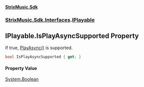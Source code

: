 #### [StrixMusic.Sdk](./index.md 'index')
### [StrixMusic.Sdk.Interfaces](./StrixMusic-Sdk-Interfaces.md 'StrixMusic.Sdk.Interfaces').[IPlayable](./StrixMusic-Sdk-Interfaces-IPlayable.md 'StrixMusic.Sdk.Interfaces.IPlayable')
## IPlayable.IsPlayAsyncSupported Property
If true, [PlayAsync()](./StrixMusic-Sdk-Interfaces-IPlayable-PlayAsync().md 'StrixMusic.Sdk.Interfaces.IPlayable.PlayAsync()') is supported.  
```csharp
bool IsPlayAsyncSupported { get; }
```
#### Property Value
[System.Boolean](https://docs.microsoft.com/en-us/dotnet/api/System.Boolean 'System.Boolean')  
